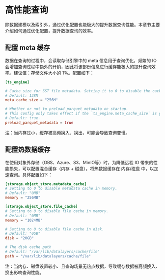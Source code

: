 # 高性能查询

除数据建模以及索引外，通过优化配置也能极大的提升数据查询性能。本章节主要介绍如何通过优化配置，提升数据查询的效率。

## 配置 meta 缓存

数据在查询的过程中，会读取存储引擎中的 meta 信息用于查询优化，频繁的 IO 会增加查询过程中额外的开销，因此将该部份信息进行缓存能极大的提升查询效率。建议值：存储文件大小的 1%。配置如下：

```toml
[ts_engine]

# Cache size for SST file metadata. Setting it to 0 to disable the cache.
# Default: 128M
meta_cache_size = "256M"

# Whether or not to preload parquet metadata on startup.
# This config only takes effect if the `ts_engine.meta_cache_size` is greater than 0.
# Default: true.
preload_parquet_metadata = true
```

注：当内存过小，缓存被高频换入、换出，可能会导致查询变慢。

## 配置热数据缓存

在使用对象外存储（OBS、Azure、S3、MinIO等）时，为降低远程 IO 带来的性能损失，可以配置混合缓存（内存 + 磁盘），将热数据缓存在 内存/磁盘 中，以加速查询。具体配置如下：

```toml
[storage.object_store.metadata_cache]
# Setting to 0 to disable metadata cache in memory.
# Default: "0MB"
memory = "256MB"

[storage.object_store.file_cache]
# Setting to 0 to disable file cache in memory.
# Default: "0MB"
memory = "1024MB"

# Setting to 0 to disable file cache in disk.
# Default: "0GB"
disk = "20GB"

# The disk cache path
# Default: "/var/lib/datalayers/cache/file"
path = "/var/lib/datalayers/cache/file"
```

注：当内存、磁盘设置较小、且查询场景无热点数据，导致缓存数据被高频换入、换出影响查询性能。
